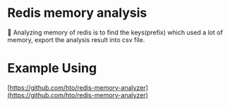 Redis memory analysis
======

🔎  Analyzing memory of redis is to find the keys(prefix) which used a lot of memory, export the analysis result into csv file.


# Example Using

[https://github.com/hto/redis-memory-analyzer](https://github.com/hto/redis-memory-analyzer)

